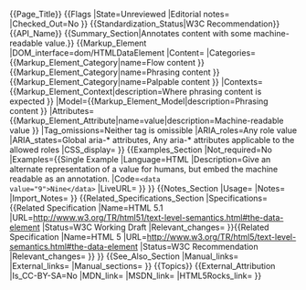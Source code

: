 {{Page_Title}}
{{Flags
|State=Unreviewed
|Editorial notes=
|Checked_Out=No
}}
{{Standardization_Status|W3C Recommendation}}
{{API_Name}}
{{Summary_Section|Annotates content with some machine-readable value.}}
{{Markup_Element
|DOM_interface=dom/HTMLDataElement
|Content=
|Categories={{Markup_Element_Category|name=Flow content
}}{{Markup_Element_Category|name=Phrasing content
}}{{Markup_Element_Category|name=Palpable content
}}
|Contexts={{Markup_Element_Context|description=Where phrasing content is expected
}}
|Model={{Markup_Element_Model|description=Phrasing content
}}
|Attributes={{Markup_Element_Attribute|name=value|description=Machine-readable value
}}
|Tag_omissions=Neither tag is omissible
|ARIA_roles=Any role value
|ARIA_states=Global aria-* attributes, Any aria-* attributes applicable to the allowed roles
|CSS_display=
}}
{{Examples_Section
|Not_required=No
|Examples={{Single Example
|Language=HTML
|Description=Give an alternate representation of a value for humans, but embed the machine readable as an annotation.
|Code=<code>&lt;data value="9"&gt;Nine&lt;/data&gt;</code>
|LiveURL=
}}
}}
{{Notes_Section
|Usage=
|Notes=
|Import_Notes=
}}
{{Related_Specifications_Section
|Specifications={{Related Specification
|Name=HTML 5.1
|URL=http://www.w3.org/TR/html51/text-level-semantics.html#the-data-element
|Status=W3C Working Draft
|Relevant_changes=
}}{{Related Specification
|Name=HTML 5
|URL=http://www.w3.org/TR/html5/text-level-semantics.html#the-data-element
|Status=W3C Recommendation
|Relevant_changes=
}}
}}
{{See_Also_Section
|Manual_links=
|External_links=
|Manual_sections=
}}
{{Topics}}
{{External_Attribution
|Is_CC-BY-SA=No
|MDN_link=
|MSDN_link=
|HTML5Rocks_link=
}}